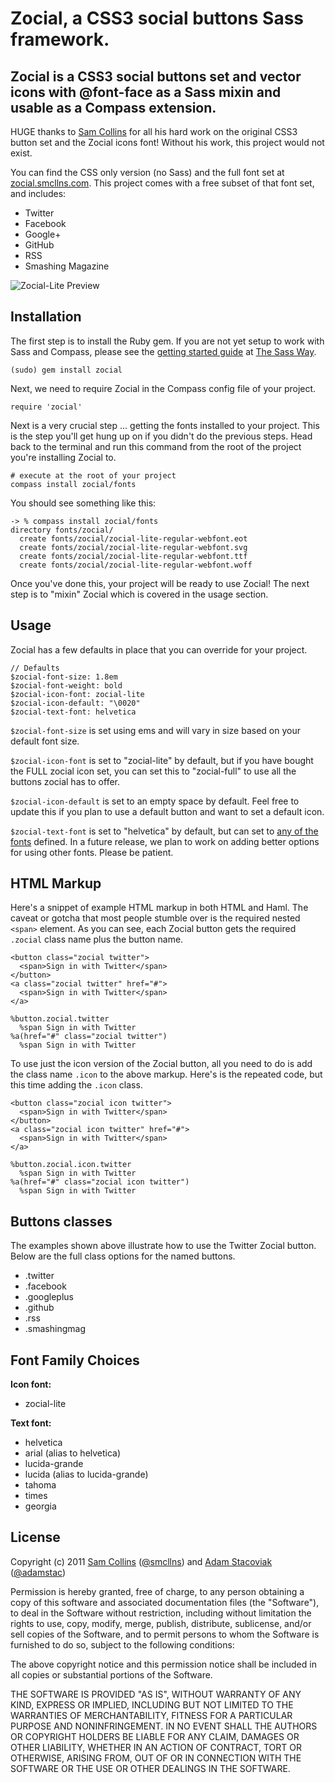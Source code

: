 # Zocial, a CSS3 social buttons Sass framework.

## Zocial is a CSS3 social buttons set and vector icons with @font-face as a Sass mixin and usable as a Compass extension.

HUGE thanks to [Sam Collins](http://twitter.com/smcllns) for all his hard work on the original CSS3 button set and the Zocial icons font! Without his work, this project would not exist.

You can find the CSS only version (no Sass) and the full font set at [zocial.smcllns.com](http://zocial.smcllns.com/). This project comes with a free subset of that font set, and includes:

* Twitter
* Facebook
* Google+
* GitHub
* RSS
* Smashing Magazine

![Zocial-Lite Preview](https://github.com/adamstac/zocial/raw/master/test/public/images/zocial-lite-preview.jpg)

## Installation

The first step is to install the Ruby gem. If you are not yet setup to work with Sass and Compass, please see the [getting started guide](http://thesassway.com/beginner/getting-started-with-sass-and-compass) at [The Sass Way](http://thesassway.com/).

    (sudo) gem install zocial

Next, we need to require Zocial in the Compass config file of your project.

    require 'zocial'

Next is a very crucial step ... getting the fonts installed to your project. This is the step you'll get hung up on if you didn't do the previous steps. Head back to the terminal and run this command from the root of the project you're installing Zocial to.

    # execute at the root of your project
    compass install zocial/fonts

You should see something like this:

    -> % compass install zocial/fonts
    directory fonts/zocial/ 
      create fonts/zocial/zocial-lite-regular-webfont.eot
      create fonts/zocial/zocial-lite-regular-webfont.svg
      create fonts/zocial/zocial-lite-regular-webfont.ttf
      create fonts/zocial/zocial-lite-regular-webfont.woff

Once you've done this, your project will be ready to use Zocial! The next step is to "mixin" Zocial which is covered in the usage section.

## Usage

Zocial has a few defaults in place that you can override for your project.

    // Defaults
    $zocial-font-size: 1.8em
    $zocial-font-weight: bold
    $zocial-icon-font: zocial-lite
    $zocial-icon-default: "\0020"
    $zocial-text-font: helvetica
    
`$zocial-font-size` is set using ems and will vary in size based on your default font size.

`$zocial-icon-font` is set to "zocial-lite" by default, but if you have bought the FULL zocial icon set, you can set this to "zocial-full" to use all the buttons zocial has to offer.

`$zocial-icon-default` is set to an empty space by default. Feel free to update this if you plan to use a default button and want to set a default icon.

`$zocial-text-font` is set to "helvetica" by default, but can set to [any of the fonts](https://github.com/adamstac/zocial/blob/master/stylesheets/partials/_fonts.sass) defined. In a future release, we plan to work on adding better options for using other fonts. Please be patient.

## HTML Markup

Here's a snippet of example HTML markup in both HTML and Haml. The caveat or gotcha that most people stumble over is the required nested `<span>` element. As you can see, each Zocial button gets the required `.zocial` class name plus the button name.

    <button class="zocial twitter">
      <span>Sign in with Twitter</span>
    </button>
    <a class="zocial twitter" href="#">
      <span>Sign in with Twitter</span>
    </a>

    %button.zocial.twitter
      %span Sign in with Twitter
    %a(href="#" class="zocial twitter")
      %span Sign in with Twitter

To use just the icon version of the Zocial button, all you need to do is add the class name `.icon` to the above markup. Here's is the repeated code, but this time adding the `.icon` class.

    <button class="zocial icon twitter">
      <span>Sign in with Twitter</span>
    </button>
    <a class="zocial icon twitter" href="#">
      <span>Sign in with Twitter</span>
    </a>

    %button.zocial.icon.twitter
      %span Sign in with Twitter
    %a(href="#" class="zocial icon twitter")
      %span Sign in with Twitter

## Buttons classes

The examples shown above illustrate how to use the Twitter Zocial button. Below are the full class options for the named buttons.

* .twitter
* .facebook
* .googleplus
* .github
* .rss
* .smashingmag

## Font Family Choices

**Icon font:**

* zocial-lite

**Text font:**

* helvetica
* arial (alias to helvetica)
* lucida-grande
* lucida (alias to lucida-grande)
* tahoma
* times
* georgia

## License

Copyright (c) 2011 [Sam Collins](http://smcllns.com/) ([@smcllns](http://twitter.com/smcllns)) and [Adam Stacoviak](http://adamstacoviak.com/) ([@adamstac](http://twitter.com/adamstac))

Permission is hereby granted, free of charge, to any person obtaining a copy of this software and associated documentation files (the "Software"), to deal in the Software without restriction, including without limitation the rights to use, copy, modify, merge, publish, distribute, sublicense, and/or sell copies of the Software, and to permit persons to whom the Software is furnished to do so, subject to the following conditions:

The above copyright notice and this permission notice shall be included in all copies or substantial portions of the Software.

THE SOFTWARE IS PROVIDED "AS IS", WITHOUT WARRANTY OF ANY KIND, EXPRESS OR IMPLIED, INCLUDING BUT NOT LIMITED TO THE WARRANTIES OF MERCHANTABILITY, FITNESS FOR A PARTICULAR PURPOSE AND NONINFRINGEMENT. IN NO EVENT SHALL THE AUTHORS OR COPYRIGHT HOLDERS BE LIABLE FOR ANY CLAIM, DAMAGES OR OTHER LIABILITY, WHETHER IN AN ACTION OF CONTRACT, TORT OR OTHERWISE, ARISING FROM, OUT OF OR IN CONNECTION WITH THE SOFTWARE OR THE USE OR OTHER DEALINGS IN THE SOFTWARE.